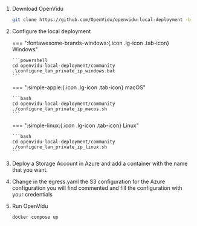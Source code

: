 1.  Download OpenVidu

    ```bash
    git clone https://github.com/OpenVidu/openvidu-local-deployment -b 3.2.0
    ```

2.  Configure the local deployment

    === ":fontawesome-brands-windows:{.icon .lg-icon .tab-icon} Windows"

        ```powershell
        cd openvidu-local-deployment/community
        .\configure_lan_private_ip_windows.bat
        ```

    === ":simple-apple:{.icon .lg-icon .tab-icon} macOS"

        ```bash
        cd openvidu-local-deployment/community
        ./configure_lan_private_ip_macos.sh
        ```

    === ":simple-linux:{.icon .lg-icon .tab-icon} Linux"

        ```bash
        cd openvidu-local-deployment/community
        ./configure_lan_private_ip_linux.sh
        ```

3. Deploy a Storage Account in Azure and add a container with the name that you want.

4. Change in the egress.yaml the S3 configuration for the Azure configuration you will find commented and fill the configuration with your credentials

5.  Run OpenVidu

    ```bash
    docker compose up
    ```
